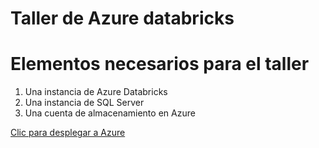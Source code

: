 # Taller de Azure databricks

Elementos necesarios para el taller
===================================
1. Una instancia de Azure Databricks  
2. Una instancia de SQL Server
3. Una cuenta de almacenamiento en Azure

<a href="https://portal.azure.com/#create/Microsoft.Template/uri/https%3A%2F%2Fraw.githubusercontent.com%2Finfoworkers%2Fdesplegar-databricks-azure%2Fmaster%2Fcrear-databricks" target="_blank">Clic para desplegar a Azure</a>

